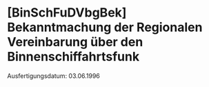 # [BinSchFuDVbgBek] Bekanntmachung der Regionalen Vereinbarung über den Binnenschiffahrtsfunk

Ausfertigungsdatum: 03.06.1996

 